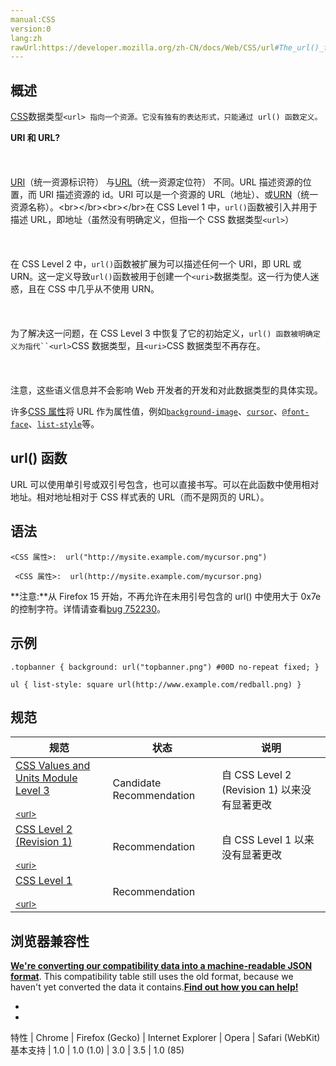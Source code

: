 ```yaml
---
manual:CSS
version:0
lang:zh
rawUrl:https://developer.mozilla.org/zh-CN/docs/Web/CSS/url#The_url()_functional_notation
---
```





## 概述<a name="概述"></a>


[CSS](%28350 "CSS")数据类型`<url> 指向一个资源。它没有独有的表达形式，只能通过 url() 函数定义。`

**URI 和 URL?**<br></br><br></br>[URI](%32509 "http://en.wikipedia.org/wiki/Uniform_Resource_Identifier")（统一资源标识符） 与[URL](%32510 "http://en.wikipedia.org/wiki/Uniform_Resource_Locator")（统一资源定位符） 不同。URL 描述资源的位置，而 URI 描述资源的 id。URI 可以是一个资源的 URL（地址）、或[URN](%32511 "http://en.wikipedia.org/wiki/Uniform_Resource_Name")（统一资源名称）。<br></br><br></br>在 CSS Level 1 中，`url()`函数被引入并用于描述 URL，即地址（虽然没有明确定义，但指一个 CSS 数据类型`<url>`）<br></br><br></br>在 CSS Level 2 中，`url()`函数被扩展为可以描述任何一个 URI，即 URL 或 URN。这一定义导致`url()`函数被用于创建一个`<uri>`数据类型。这一行为使人迷惑，且在 CSS 中几乎从不使用 URN。<br></br><br></br>为了解决这一问题，在 CSS Level 3 中恢复了它的初始定义，`url() 函数被明确定义为指代``<url>`CSS 数据类型，且`<uri>`CSS 数据类型不再存在。<br></br><br></br>注意，这些语义信息并不会影响 Web 开发者的开发和对此数据类型的具体实现。


许多[CSS 属性](%31587 "en/CSS_Reference")将 URL 作为属性值，例如[`background-image`](%27810 "CSS background-image 属性用于为一个元素设置一个或者多个背景图像。图像在绘制时，以z方向堆叠的方式进行。先指定的图像会在之后指定的图像上面绘制。因此指定的第一个图像最接近用户。")、[`cursor`](%23734 "cursor CSS属性定义鼠标指针悬浮在元素上方显示的鼠标光标。")、[`@font-face`](%27942 "这是一个叫做@font-face 的CSS @规则 ，它允许网页开发者为其网页指定在线字体。 通过这种作者自备字体的方式，@font-face 可以消除对用户电脑字体的依赖。 @font-face 不仅可以放在在CSS的最顶层, 也可以放在 @规则 的 条件规则组 中。")、[`list-style`](%28033 "CSS list-style 属性是设置list-style-type, list-style-image 和 list-style-position  的简写属性。")等。


## url() 函数<a name="url()_函数"></a>


URL 可以使用单引号或双引号包含，也可以直接书写。可以在此函数中使用相对地址。相对地址相对于 CSS 样式表的 URL（而不是网页的 URL）。


## 语法<a name="语法"></a>

```
<CSS 属性>:  url("http://mysite.example.com/mycursor.png")

 <CSS 属性>:  url(http://mysite.example.com/mycursor.png)
```


**注意:**从 Firefox 15 开始，不再允许在未用引号包含的 url() 中使用大于 0x7e 的控制字符。详情请查看[bug 752230](%32512 "FIXED: control characters above 0x7e should not be allowed in unquoted url()")。



## 示例<a name="示例"></a>

```
.topbanner { background: url("topbanner.png") #00D no-repeat fixed; }
```

```
ul { list-style: square url(http://www.example.com/redball.png) }
```

## 规范<a name="Specifications"></a>

规范 | 状态 | 说明 
 ---  |  ---  |  ---  | 
[CSS Values and Units Module Level 3<br></br><small>&lt;url&gt;</small>](%32513 "") | Candidate Recommendation | 自 CSS Level 2 (Revision 1) 以来没有显著更改 
[CSS Level 2 (Revision 1)<br></br><small>&lt;uri&gt;</small>](%32514 "") | Recommendation | 自 CSS Level 1 以来没有显著更改 
[CSS Level 1<br></br><small>&lt;url&gt;</small>](%32515 "") | Recommendation |  


## 浏览器兼容性<a name="Browser_Compatibility"></a>


**[We&#39;re converting our compatibility data into a machine-readable JSON format](%3344 "")**. This compatibility table still uses the old format, because we haven&#39;t yet converted the data it contains.**[Find out how you can help!](%3392 "")**


* 
* 

特性 | Chrome | Firefox (Gecko) | Internet Explorer | Opera | Safari (WebKit) 
基本支持 | 1.0 | 1.0 (1.0) | 3.0 | 3.5 | 1.0 (85) 






